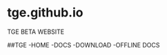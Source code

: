 # tge.github.io
TGE BETA WEBSITE

##TGE                                            -HOME        -DOCS          -DOWNLOAD         -OFFLINE DOCS
